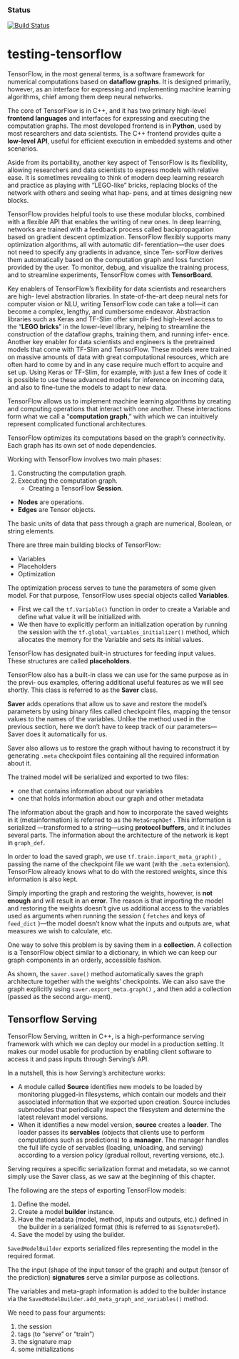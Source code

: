 ### Status
[![Build Status](https://travis-ci.org/simkimsia/UtilityBehaviors.png)](https://travis-ci.org/jpohanka/testing-tensorflow.svg?branch=master)

# testing-tensorflow

TensorFlow, in the most general terms, is a software framework for numerical computations based on **dataflow graphs**. It is designed primarily, however, as an interface
for expressing and implementing machine learning algorithms, chief among them
deep neural networks.

The core of TensorFlow is in C++, and it has two primary high-level **frontend languages** and interfaces for expressing and executing the computation graphs. The most
developed frontend is in **Python**, used by most researchers and data scientists. The
C++ frontend provides quite a **low-level API**, useful for efficient execution in embedded systems and other scenarios.

Aside from its portability, another key aspect of TensorFlow is its flexibility, allowing
researchers and data scientists to express models with relative ease. It is sometimes
revealing to think of modern deep learning research and practice as playing with
“LEGO-like” bricks, replacing blocks of the network with others and seeing what hap‐
pens, and at times designing new blocks.

TensorFlow provides helpful tools to use these modular blocks, combined with a flexible
API that enables the writing of new ones. In deep learning, networks are trained with
a feedback process called backpropagation based on gradient descent optimization.
TensorFlow flexibly supports many optimization algorithms, all with automatic dif‐
ferentiation—the user does not need to specify any gradients in advance, since Ten‐
sorFlow derives them automatically based on the computation graph and loss
function provided by the user. To monitor, debug, and visualize the training process,
and to streamline experiments, TensorFlow comes with **TensorBoard**.

Key enablers of TensorFlow’s flexibility for data scientists and researchers are high-
level abstraction libraries. In state-of-the-art deep neural nets for computer vision or
NLU, writing TensorFlow code can take a toll—it can become a complex, lengthy, and
cumbersome endeavor. Abstraction libraries such as Keras and TF-Slim offer simpli‐
fied high-level access to the “**LEGO bricks**” in the lower-level library, helping to
streamline the construction of the dataflow graphs, training them, and running infer‐
ence. Another key enabler for data scientists and engineers is the pretrained models
that come with TF-Slim and TensorFlow. These models were trained on massive
amounts of data with great computational resources, which are often hard to come by
and in any case require much effort to acquire and set up. Using Keras or TF-Slim, for
example, with just a few lines of code it is possible to use these advanced models for
inference on incoming data, and also to fine-tune the models to adapt to new data.

TensorFlow allows us to implement machine learning algorithms by creating and
computing operations that interact with one another. These interactions form what
we call a “**computation graph**,” with which we can intuitively represent complicated
functional architectures.

TensorFlow optimizes its computations based on the graph’s connectivity. Each graph
has its own set of node dependencies.

Working with TensorFlow involves two main phases: 

1. Constructing the computation graph.
2. Executing the computation graph.
    * Creating a TensorFlow **Session**.


* **Nodes** are operations.
* **Edges** are Tensor objects.

The basic units of data that pass through a graph are numerical, Boolean, or string
elements.

There are three main building blocks of TensorFlow:

* Variables
* Placeholders
* Optimization

The optimization process serves to tune the parameters of some given model. For
that purpose, TensorFlow uses special objects called **Variables**.

* First we call the `tf.Variable()` function in order to create a Variable and define what value it will be initialized with.
* We then have to explicitly perform an initialization operation by running the session with the `tf.global_variables_initializer()` method, which allocates the memory for the
Variable and sets its initial values.

TensorFlow has designated built-in structures for feeding input values. These structures are called **placeholders**.

TensorFlow also has a built-in class we can use for the same purpose as in the previ‐
ous examples, offering additional useful features as we will see shortly. This class is
referred to as the **Saver** class.

**Saver** adds operations that allow us to save and restore the model’s parameters by
using binary files called checkpoint files, mapping the tensor values to the names of
the variables. Unlike the method used in the previous section, here we don’t have to
keep track of our parameters— Saver does it automatically for us.

Saver also allows us to restore the graph without having to reconstruct it by 
generating `.meta` checkpoint files containing all the required information about it.

The trained model will be serialized and exported to two files:

* one that contains information about our variables
* one that holds information about our graph and other metadata

The information about the graph and how to incorporate the saved weights in it
(metainformation) is referred to as the `MetaGraphDef` . This information is serialized
—transformed to a string—using **protocol buffers**, and it includes several parts. 
The information about the architecture of the network is kept in `graph_def`.

In order to load the saved graph, we use `tf.train.import_meta_graph()` , passing
the name of the checkpoint file we want (with the `.meta` extension). TensorFlow
already knows what to do with the restored weights, since this information is also
kept.

Simply importing the graph and restoring the weights, however, is **not enough** and
will result in an **error**. The reason is that importing the model and restoring the
weights doesn’t give us additional access to the variables used as arguments when
running the session ( `fetches` and keys of `feed_dict` )—the model doesn’t know what
the inputs and outputs are, what measures we wish to calculate, etc.

One way to solve this problem is by saving them in a **collection**. A collection is a TensorFlow object similar to a dictionary, in which we can keep our graph components
in an orderly, accessible fashion.

As shown, the `saver.save()` method automatically saves the graph architecture
together with the weights’ checkpoints. We can also save the graph explicitly using
`saver.export_meta.graph()` , and then add a collection (passed as the second argu‐
ment).

## Tensorflow Serving

TensorFlow Serving, written in C++, is a high-performance serving framework with
which we can deploy our model in a production setting. It makes our model usable
for production by enabling client software to access it and pass inputs through Serving’s API.

In a nutshell, this is how Serving’s architecture works:

* A module called **Source** identifies new models to be loaded by monitoring
plugged-in filesystems, which contain our models and their associated information that we exported upon creation. Source includes submodules that periodically inspect the filesystem and determine the latest relevant model versions.
* When it identifies a new model version, **source** creates a **loader**. The loader passes its **servables** (objects that clients use to perform computations such as predictions) to a **manager**. The manager handles the full life cycle of servables (loading, unloading, and serving) according to a version policy (gradual rollout, reverting versions, etc.).

Serving requires a specific serialization format and metadata, so we cannot simply use the Saver class, as we saw at the beginning of this chapter.

The following are the steps of exporting TensorFlow models:

1. Define the model.
2. Create a model **builder** instance.
3. Have the metadata (model, method, inputs and outputs, etc.) defined in the
builder in a serialized format (this is referred to as `SignatureDef`).
4. Save the model by using the builder.

`SavedModelBuilder` exports serialized files representing the model in the required format.

The the input (shape of the input tensor of the graph) and output
(tensor of the prediction) **signatures** serve a similar purpose as collections.

The variables and meta-graph information is added to the builder instance via the `SavedModelBuilder.add_meta_graph_and_variables()` method.

We need to pass four arguments: 

1. the session
2. tags (to “serve” or “train”)
3. the signature map
4. some initializations

